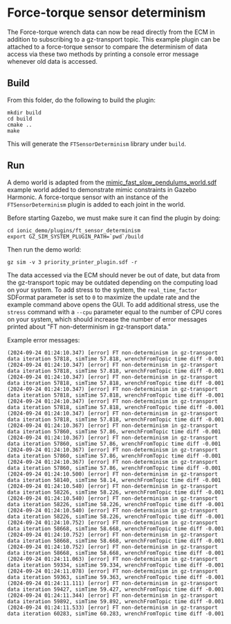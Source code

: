 # Force-torque sensor determinism

The Force-torque wrench data can now be read directly from the ECM in
addition to subscribing to a gz-transport topic.
This example plugin can be attached to a force-torque sensor to compare the
determinism of data access via these two methods by printing a console error
message whenever old data is accessed.

## Build

From this folder, do the following to build the plugin:

~~~
mkdir build
cd build
cmake ..
make
~~~

This will generate the `FTSensorDeterminism` library under `build`.

## Run

A demo world is adapted from the
[mimic\_fast\_slow\_pendulums\_world.sdf](https://github.com/gazebosim/gz-sim/blob/gz-sim9/examples/worlds/mimic_fast_slow_pendulums_world.sdf)
example world added to demonstrate mimic constraints in Gazebo Harmonic.
A force-torque sensor with an instance of the `FTSensorDeterminism` plugin is
added to each joint in the world.

Before starting Gazebo, we must make sure it can find the plugin by doing:

~~~
cd ionic_demo/plugins/ft_sensor_determinism
export GZ_SIM_SYSTEM_PLUGIN_PATH=`pwd`/build
~~~

Then run the demo world:

    gz sim -v 3 priority_printer_plugin.sdf -r

The data accessed via the ECM should never be out of date, but data from the
gz-transport topic may be outdated depending on the computing load on your
system. To add stress to the system, the `real_time_factor` SDFormat parameter
is set to `0` to maximize the update rate and the example command above opens
the GUI. To add additional stress, use the `stress` command with a `--cpu`
parameter equal to the number of CPU cores on your system, which should
increase the number of error messages printed about "FT non-determinism in
gz-transport data."

Example error messages:

~~~
(2024-09-24 01:24:10.347) [error] FT non-determinism in gz-transport data iteration 57818, simTime 57.818, wrenchFromTopic time diff -0.001
(2024-09-24 01:24:10.347) [error] FT non-determinism in gz-transport data iteration 57818, simTime 57.818, wrenchFromTopic time diff -0.001
(2024-09-24 01:24:10.347) [error] FT non-determinism in gz-transport data iteration 57818, simTime 57.818, wrenchFromTopic time diff -0.001
(2024-09-24 01:24:10.347) [error] FT non-determinism in gz-transport data iteration 57818, simTime 57.818, wrenchFromTopic time diff -0.001
(2024-09-24 01:24:10.347) [error] FT non-determinism in gz-transport data iteration 57818, simTime 57.818, wrenchFromTopic time diff -0.001
(2024-09-24 01:24:10.347) [error] FT non-determinism in gz-transport data iteration 57818, simTime 57.818, wrenchFromTopic time diff -0.001
(2024-09-24 01:24:10.367) [error] FT non-determinism in gz-transport data iteration 57860, simTime 57.86, wrenchFromTopic time diff -0.001
(2024-09-24 01:24:10.367) [error] FT non-determinism in gz-transport data iteration 57860, simTime 57.86, wrenchFromTopic time diff -0.001
(2024-09-24 01:24:10.367) [error] FT non-determinism in gz-transport data iteration 57860, simTime 57.86, wrenchFromTopic time diff -0.001
(2024-09-24 01:24:10.367) [error] FT non-determinism in gz-transport data iteration 57860, simTime 57.86, wrenchFromTopic time diff -0.001
(2024-09-24 01:24:10.500) [error] FT non-determinism in gz-transport data iteration 58140, simTime 58.14, wrenchFromTopic time diff -0.001
(2024-09-24 01:24:10.540) [error] FT non-determinism in gz-transport data iteration 58226, simTime 58.226, wrenchFromTopic time diff -0.001
(2024-09-24 01:24:10.540) [error] FT non-determinism in gz-transport data iteration 58226, simTime 58.226, wrenchFromTopic time diff -0.001
(2024-09-24 01:24:10.540) [error] FT non-determinism in gz-transport data iteration 58226, simTime 58.226, wrenchFromTopic time diff -0.001
(2024-09-24 01:24:10.752) [error] FT non-determinism in gz-transport data iteration 58668, simTime 58.668, wrenchFromTopic time diff -0.001
(2024-09-24 01:24:10.752) [error] FT non-determinism in gz-transport data iteration 58668, simTime 58.668, wrenchFromTopic time diff -0.001
(2024-09-24 01:24:10.752) [error] FT non-determinism in gz-transport data iteration 58668, simTime 58.668, wrenchFromTopic time diff -0.001
(2024-09-24 01:24:11.063) [error] FT non-determinism in gz-transport data iteration 59334, simTime 59.334, wrenchFromTopic time diff -0.001
(2024-09-24 01:24:11.078) [error] FT non-determinism in gz-transport data iteration 59363, simTime 59.363, wrenchFromTopic time diff -0.001
(2024-09-24 01:24:11.111) [error] FT non-determinism in gz-transport data iteration 59427, simTime 59.427, wrenchFromTopic time diff -0.001
(2024-09-24 01:24:11.344) [error] FT non-determinism in gz-transport data iteration 59892, simTime 59.892, wrenchFromTopic time diff -0.001
(2024-09-24 01:24:11.533) [error] FT non-determinism in gz-transport data iteration 60283, simTime 60.283, wrenchFromTopic time diff -0.001
~~~
